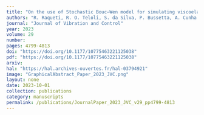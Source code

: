 ```yaml
---
title: "On the use of Stochastic Bouc–Wen model for simulating viscoelastic internal variables from a finite element approximation of steady-rolling tire"
authors: "R. Raqueti, R. O. Teloli, S. da Silva, P. Bussetta, A. Cunha Jr"
journal: "Journal of Vibration and Control"
year: 2023
volume: 29
number: 
pages: 4799-4813
doi: "https://doi.org/10.1177/10775463221125038"
pdf: "https://doi.org/10.1177/10775463221125038"
arxiv: 
hal: "https://hal.archives-ouvertes.fr/hal-03794921"
image: "GraphicalAbstract_Paper_2023_JVC.png"
layout: none
date: 2023-10-01
collection: publications
category: manuscripts
permalink: /publications/JournalPaper_2023_JVC_v29_pp4799-4813
---
```







